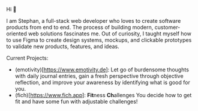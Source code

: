 Hi 👋

I am Stephan, a full-stack web developer who loves to create software products from end to end. The process of building modern, customer-oriented web solutions fascinates me. Out of curiosity, I taught myself how to use Figma to create design systems, mockups, and clickable prototypes to validate new products, features, and ideas.

Current Projects:
- (emotivity)[https://www.emotivity.de]: Let go of burdensome thoughts with daily journal entries, gain a fresh perspective through objective reflection, and improve your awareness by identifying what is good for you.
- (fich)[https://www.fich.app]: **Fit**ness **Ch**allenges You decide how to get fit and have some fun with adjustable challenges!

